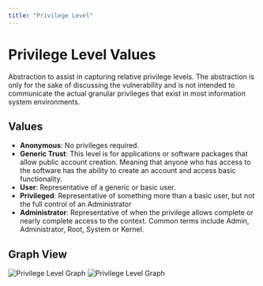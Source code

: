 ```yaml
---
title: "Privilege Level"
---
```


# Privilege Level Values

Abstraction to assist in capturing relative privilege levels. The abstraction is only for the sake of discussing the vulnerability and is not intended to communicate the actual granular privileges that exist in most information system environments.

## Values

- **Anonymous**:  No privileges required.
- **Generic Trust**:  This level is for applications or software packages that allow public account creation. Meaning that anyone who has access to the software has the ability to create an account and access basic functionality.
- **User**:  Representative of a generic or basic user.
- **Privileged**:  Representative of something more than a basic user, but not the full control of an Administrator
- **Administrator**:  Representative of when the privilege allows complete or nearly complete access to the context. Common terms include Admin, Administrator, Root, System or Kernel.
 
## Graph View

![Privilege Level Graph](/figures/graphsnippets/PrivilegeLevelSnippet1.png "Privilege Level Graph")
![Privilege Level Graph](/figures/graphsnippets/PrivilegeLevelSnippet2.png "Privilege Level Graph")